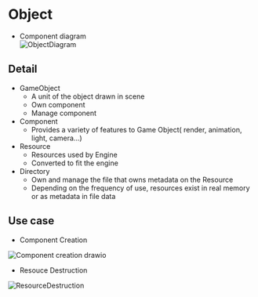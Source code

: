 # Object

- Component diagram    
![ObjectDiagram](https://github.com/nupnup-hub/JinEngine/assets/59456231/a92badc9-d3cb-42cb-89f8-b5afb1b0c7ee)
 
## Detail 
- GameObject
  - A unit of the object drawn in scene
  - Own component
  - Manage component
- Component
  - Provides a variety of features to Game Object( render, animation, light, camera...)
- Resource
  - Resources used by Engine
  - Converted to fit the engine
- Directory
  - Own and manage the file that owns metadata on the Resource
  - Depending on the frequency of use, resources exist in real memory or as metadata in file data

## Use case
- Component Creation

![Component creation drawio](https://github.com/nupnup-hub/JinEngine/assets/59456231/844be91f-ef00-4ac8-8479-6690af79003c)
    
- Resouce Destruction

![ResourceDestruction](https://github.com/nupnup-hub/JinEngine/assets/59456231/a91fada7-2f6a-48f0-9e56-96d1352a6c59)


  

